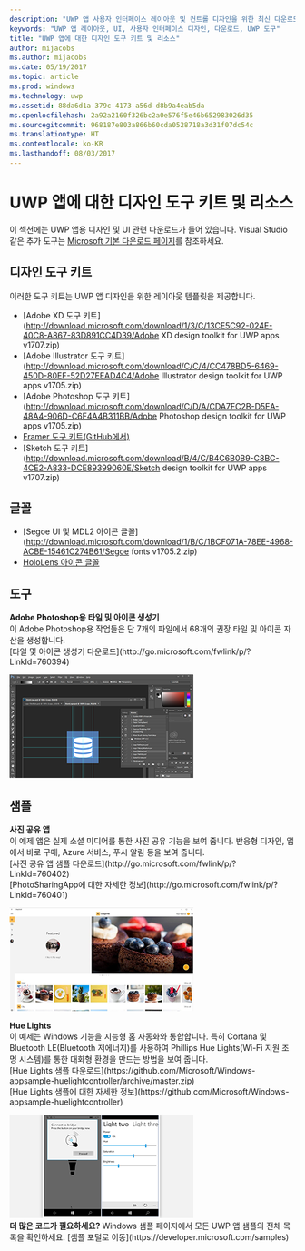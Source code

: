 ```yaml
---
description: "UWP 앱 사용자 인터페이스 레이아웃 및 컨트롤 디자인을 위한 최신 다운로드 및 도구를 가져옵니다."
keywords: "UWP 앱 레이아웃, UI, 사용자 인터페이스 디자인, 다운로드, UWP 도구"
title: "UWP 앱에 대한 디자인 도구 키트 및 리소스"
author: mijacobs
ms.author: mijacobs
ms.date: 05/19/2017
ms.topic: article
ms.prod: windows
ms.technology: uwp
ms.assetid: 88da6d1a-379c-4173-a56d-d8b9a4eab5da
ms.openlocfilehash: 2a92a2160f326bc2a0e576f5e46b652983026d35
ms.sourcegitcommit: 968187e803a866b60cda0528718a3d31f07dc54c
ms.translationtype: HT
ms.contentlocale: ko-KR
ms.lasthandoff: 08/03/2017
---
```

# <a name="design-toolkits-and-resources-for-uwp-apps"></a>UWP 앱에 대한 디자인 도구 키트 및 리소스
<link rel="stylesheet" href="https://az835927.vo.msecnd.net/sites/uwp/Resources/css/custom.css"> 

이 섹션에는 UWP 앱용 디자인 및 UI 관련 다운로드가 들어 있습니다. Visual Studio 같은 추가 도구는 [Microsoft 기본 다운로드 페이지](https://developer.microsoft.com/downloads)를 참조하세요. 


## <a name="design-toolkits"></a>디자인 도구 키트

이러한 도구 키트는 UWP 앱 디자인을 위한 레이아웃 템플릿을 제공합니다.

* [Adobe XD 도구 키트](http://download.microsoft.com/download/1/3/C/13CE5C92-024E-40C8-A867-83D891CC4D39/Adobe XD design toolkit for UWP apps v1707.zip)
* [Adobe Illustrator 도구 키트](http://download.microsoft.com/download/C/C/4/CC478BD5-6469-450D-80EF-52D27EEAD4C4/Adobe Illustrator design toolkit for UWP apps v1705.zip)
* [Adobe Photoshop 도구 키트](http://download.microsoft.com/download/C/D/A/CDA7FC2B-D5EA-48A4-906D-C6F4A4B311BB/Adobe Photoshop design toolkit for UWP apps v1705.zip)
* [Framer 도구 키트(GitHub에서)](https://github.com/Microsoft/windows-framer-toolkit)
* [Sketch 도구 키트](http://download.microsoft.com/download/B/4/C/B4C6B0B9-C8BC-4CE2-A833-DCE89399060E/Sketch design toolkit for UWP apps v1707.zip)

## <a name="fonts"></a>글꼴

* [Segoe UI 및 MDL2 아이콘 글꼴](http://download.microsoft.com/download/1/B/C/1BCF071A-78EE-4968-ACBE-15461C274B61/Segoe fonts v1705.2.zip)
* [HoloLens 아이콘 글꼴](http://download.microsoft.com/download/3/8/D/38D659E2-4B9C-413A-B2E7-1956181DC427/Hololens-font-v1705.zip)

## <a name="tools"></a>도구

<div class="side-by-side">
<div class="side-by-side-content">
  <div class="side-by-side-content-left">
            <p><b>Adobe Photoshop용 타일 및 아이콘 생성기</b><br/>
이 Adobe Photoshop용 작업들은 단 7개의 파일에서 68개의 권장 타일 및 아이콘 자산을 생성합니다. <br/>[타일 및 아이콘 생성기 다운로드](http://go.microsoft.com/fwlink/p/?LinkId=760394)</p>    
  </div>
  <div class="side-by-side-content-right">
<a href="http://go.microsoft.com/fwlink/p/?LinkId=760394"><img src="images/tile-icon-generator.png" alt="Download the tile and icon generator" /></a>
  </div>
</div>
</div>


## <a name="samples"></a>샘플

<div class="side-by-side">
<div class="side-by-side-content">
  <div class="side-by-side-content-left">
            <p><b>사진 공유 앱</b> <br/>
이 예제 앱은 실제 소셜 미디어를 통한 사진 공유 기능을 보여 줍니다. 반응형 디자인, 앱에서 바로 구매, Azure 서비스, 푸시 알림 등을 보여 줍니다. <br/>[사진 공유 앱 샘플 다운로드](http://go.microsoft.com/fwlink/p/?LinkId=760402)<br/>[PhotoSharingApp에 대한 자세한 정보](http://go.microsoft.com/fwlink/p/?LinkId=760401)</p>    
  </div>
  <div class="side-by-side-content-right">
<a href="http://go.microsoft.com/fwlink/p/?LinkId=760402"><img src="images/photo-sharing.png" alt="Download the Photo sharing app sample" /></a>
  </div>
</div>
</div>

<div class="side-by-side">
<div class="side-by-side-content">
  <div class="side-by-side-content-left">
            <p><b>Hue Lights </b><br/>
이 예제는 Windows 기능을 지능형 홈 자동화와 통합합니다. 특히 Cortana 및 Bluetooth LE(Bluetooth 저에너지)를 사용하여 Phillips Hue Lights(Wi-Fi 지원 조명 시스템)를 통한 대화형 환경을 만드는 방법을 보여 줍니다. <br/>[Hue Lights 샘플 다운로드](https://github.com/Microsoft/Windows-appsample-huelightcontroller/archive/master.zip)<br/>[Hue Lights 샘플에 대한 자세한 정보](https://github.com/Microsoft/Windows-appsample-huelightcontroller)</p>    
  </div>
  <div class="side-by-side-content-right">
<a href="https://github.com/Microsoft/Windows-appsample-huelightcontroller/archive/master.zip"><img src="images/hue-lights.png" alt="Download the Hue Lights sample" /></a>
  </div>
</div>
</div>
<b>더 많은 코드가 필요하세요?</b> Windows 샘플 페이지에서 모든 UWP 앱 샘플의 전체 목록을 확인하세요. [샘플 포털로 이동](https://developer.microsoft.com/samples)
